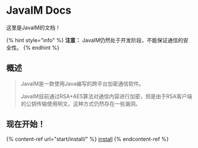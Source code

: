 # JavaIM Docs

这里是JavaIM的文档！

{% hint style="info" %}
**注意：** JavaIM仍然处于开发阶段，不能保证通信的安全性。
{% endhint %}

## 概述

> JavaIM是一款使用Java编写的跨平台加密通信软件。
>
> JavaIM目前通过RSA+AES算法对通信内容进行加密，但是由于RSA客户端的公钥传输使用明文，这种方式仍然存在一些漏洞。

## 现在开始！

{% content-ref url="start/install/" %}
[install](start/install/)
{% endcontent-ref %}
